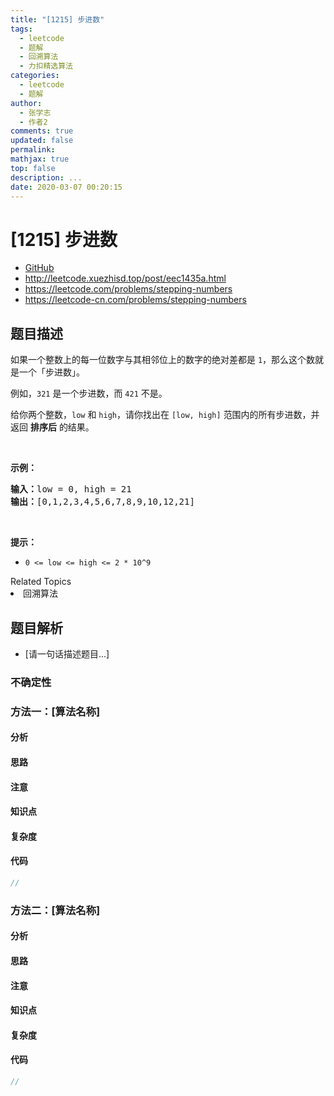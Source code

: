 ```yaml
---
title: "[1215] 步进数"
tags:
  - leetcode
  - 题解
  - 回溯算法
  - 力扣精选算法
categories:
  - leetcode
  - 题解
author:
  - 张学志
  - 作者2
comments: true
updated: false
permalink:
mathjax: true
top: false
description: ...
date: 2020-03-07 00:20:15
---
```



# [1215] 步进数
* [GitHub](https://github.com/algoboy101/LeetCodeCrowdsource/tree/master/_posts/QA/%5B1215%5D%20%E6%AD%A5%E8%BF%9B%E6%95%B0.md)
* http://leetcode.xuezhisd.top/post/eec1435a.html
* https://leetcode.com/problems/stepping-numbers
* https://leetcode-cn.com/problems/stepping-numbers


## 题目描述

<p>如果一个整数上的每一位数字与其相邻位上的数字的绝对差都是 <code>1</code>，那么这个数就是一个「步进数」。</p>

<p>例如，<code>321</code>&nbsp;是一个步进数，而&nbsp;<code>421</code>&nbsp;不是。</p>

<p>给你两个整数，<code>low</code>&nbsp;和&nbsp;<code>high</code>，请你找出在&nbsp;<code>[low, high]</code>&nbsp;范围内的所有步进数，并返回&nbsp;<strong>排序后</strong> 的结果。</p>

<p>&nbsp;</p>

<p><strong>示例：</strong></p>

<pre><strong>输入：</strong>low = 0, high = 21
<strong>输出：</strong>[0,1,2,3,4,5,6,7,8,9,10,12,21]
</pre>

<p>&nbsp;</p>

<p><strong>提示：</strong></p>

<ul>
	<li><code>0 &lt;= low &lt;= high &lt;= 2 * 10^9</code></li>
</ul>
<div><div>Related Topics</div><div><li>回溯算法</li></div></div>


## 题目解析
* [请一句话描述题目...]

### 不确定性


### 方法一：[算法名称]

#### 分析

#### 思路

#### 注意

#### 知识点

#### 复杂度

#### 代码

```cpp
//
```


### 方法二：[算法名称]

#### 分析

#### 思路

#### 注意

#### 知识点

#### 复杂度

#### 代码

```cpp
//
```


